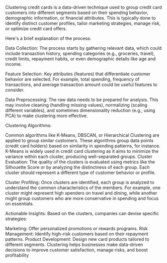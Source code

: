 Clustering credit cards is a data-driven technique used to group credit card customers into different segments based on their spending behavior, demographic information, or financial attributes. This is typically done to identify distinct customer profiles, tailor marketing strategies, manage risk, or optimize credit card offers.

Here's a brief explanation of the process:

Data Collection: The process starts by gathering relevant data, which could include transaction history, spending categories (e.g., groceries, travel), credit limits, repayment habits, or even demographic details like age and income.

Feature Selection: Key attributes (features) that differentiate customer behavior are selected. For example, total spending, frequency of transactions, and average transaction amount could be useful features to consider.

Data Preprocessing: The raw data needs to be prepared for analysis. This may involve cleaning (handling missing values), normalizing (scaling different variables), and sometimes dimensionality reduction (e.g., using PCA) to make clustering more effective.

Clustering Algorithms:

Common algorithms like K-Means, DBSCAN, or Hierarchical Clustering are applied to group similar customers. These algorithms group data points (credit card holders) based on similarity in spending patterns, for instance.
K-Means is widely used in credit card clustering as it aims to minimize the variance within each cluster, producing well-separated groups.
Cluster Evaluation: The quality of the clusters is evaluated using metrics like the Silhouette Score or by analyzing the distinctness of each group. Each cluster should represent a different type of customer behavior or profile.

Cluster Profiling: Once clusters are identified, each group is analyzed to understand the common characteristics of the members. For example, one cluster might represent high spenders on travel and dining, while another might group customers who are more conservative in spending and focus on essentials.

Actionable Insights: Based on the clusters, companies can devise specific strategies:

Marketing: Offer personalized promotions or rewards programs.
Risk Management: Identify high-risk customers based on their repayment patterns.
Product Development: Design new card products tailored to different segments.
Clustering helps businesses make data-driven decisions to improve customer satisfaction, manage risks, and boost profitability
